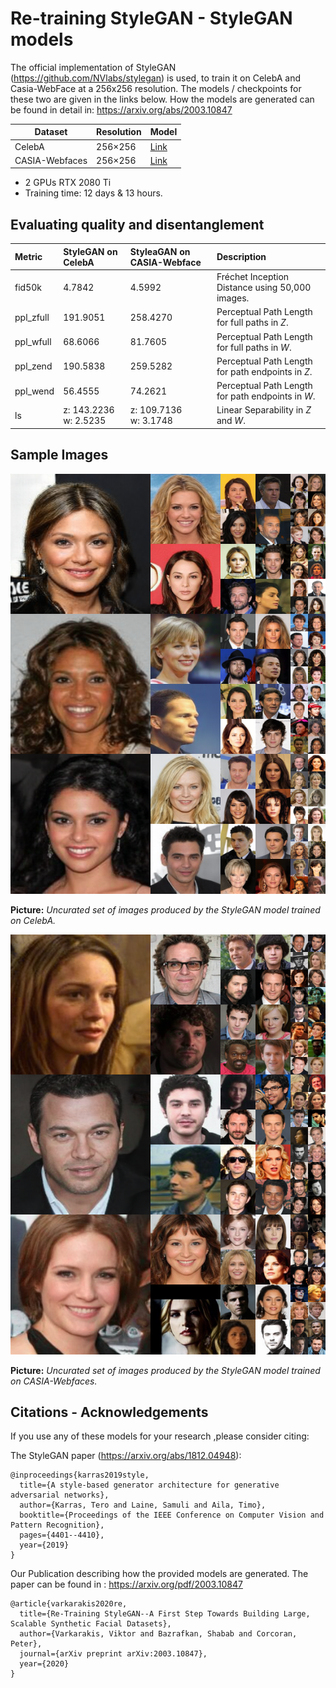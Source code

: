 # Re-training StyleGAN - StyleGAN models

The official implementation of StyleGAN (https://github.com/NVlabs/stylegan) is used, to train it on CelebA and Casia-WebFace at a 256x256 resolution. 
The models / checkpoints for these two are given in the links below. How the models are generated can be found in detail in: https://arxiv.org/abs/2003.10847 


Dataset          | Resolution | Model
-----------------|------------|-----------
CelebA           | 256&times;256  | [Link](https://drive.google.com/open?id=1wQJafRmBOmhQ9E4-AlYFtdXk4IIXtTmJ)  
CASIA-Webfaces   | 256&times;256  | [Link](https://drive.google.com/open?id=1qnaD8EVg2PZJvUQgAgGFbgb94zPGaaFn)

* 2 GPUs RTX 2080 Ti 
* Training time: 12 days & 13 hours.


## Evaluating quality and disentanglement 

| Metric    | StyleGAN on CelebA | StyleaGAN on CASIA-Webface | Description 
| :-----    | :---      | :-----   | :----------
| fid50k    | 4.7842   | 4.5992   | Fr&eacute;chet Inception Distance using 50,000 images.
| ppl_zfull | 191.9051    | 258.4270 | Perceptual Path Length for full paths in *Z*.
| ppl_wfull | 68.6066    | 81.7605 | Perceptual Path Length for full paths in *W*.
| ppl_zend  | 190.5838    | 259.5282 | Perceptual Path Length for path endpoints in *Z*.
| ppl_wend  | 56.4555    | 74.2621 | Perceptual Path Length for path endpoints in *W*.
| ls        | z: 143.2236<br>w: 2.5235   | z: 109.7136<br>w: 3.1748 | Linear Separability in *Z* and *W*.


## Sample Images


![Uncurated StyleGAN CelebA](sample_images/Uncurated-CelebA.png)

**Picture:** *Uncurated set of images produced by the StyleGAN model trained on CelebA.*

![Uncurated StyleGAN CASIA-Webface](sample_images/Uncurated-CASIA-Webface.png)

**Picture:** *Uncurated set of images produced by the StyleGAN model trained on CASIA-Webfaces.*



## Citations - Acknowledgements

If you use any of these models for your research ,please consider citing:

The StyleGAN paper (https://arxiv.org/abs/1812.04948):
```
@inproceedings{karras2019style,
  title={A style-based generator architecture for generative adversarial networks},
  author={Karras, Tero and Laine, Samuli and Aila, Timo},
  booktitle={Proceedings of the IEEE Conference on Computer Vision and Pattern Recognition},
  pages={4401--4410},
  year={2019}
}
```

Our Publication describing how the provided models are generated. The paper can be found in : https://arxiv.org/pdf/2003.10847

```
@article{varkarakis2020re,
  title={Re-Training StyleGAN--A First Step Towards Building Large, Scalable Synthetic Facial Datasets},
  author={Varkarakis, Viktor and Bazrafkan, Shabab and Corcoran, Peter},
  journal={arXiv preprint arXiv:2003.10847},
  year={2020}
}
```
